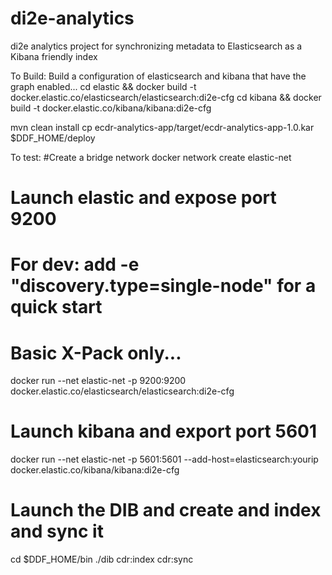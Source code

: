 # di2e-analytics
di2e analytics project for synchronizing metadata to Elasticsearch as a Kibana friendly index

To Build:
 Build a configuration of elasticsearch and kibana that have the graph enabled...
 cd elastic && docker build -t docker.elastic.co/elasticsearch/elasticsearch:di2e-cfg
 cd kibana && docker build -t docker.elastic.co/kibana/kibana:di2e-cfg 

 mvn clean install
 cp ecdr-analytics-app/target/ecdr-analytics-app-1.0.kar $DDF_HOME/deploy

To test:
 #Create a bridge network
 docker network create elastic-net
 # Launch elastic and expose port 9200
 # For dev: add  -e "discovery.type=single-node" for a quick start
 # Basic X-Pack only... 
 docker run --net elastic-net -p 9200:9200 docker.elastic.co/elasticsearch/elasticsearch:di2e-cfg
 # Launch kibana and export port 5601
 docker run --net elastic-net -p 5601:5601 --add-host=elasticsearch:yourip docker.elastic.co/kibana/kibana:di2e-cfg
 # Launch the DIB and create and index and sync it 
 cd $DDF_HOME/bin
 ./dib
 cdr:index
 cdr:sync
